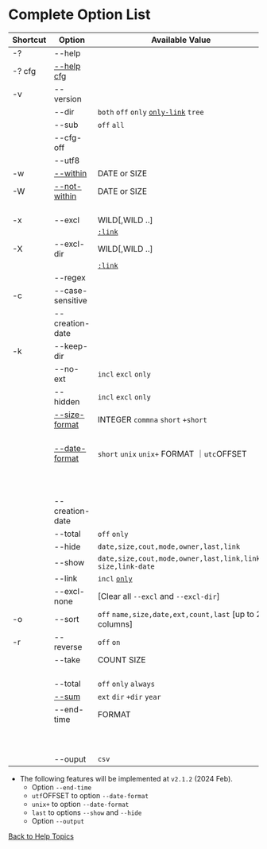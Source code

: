 ﻿# Complete Option List

| Shortcut | Option           | Available Value         | Example |
| -------- | ------           | ---------------         | ------- |
| -?       | --help           | 
| -? cfg   | [--help cfg](https://github.com/ck-yung/dir2cs/blob/main/docs/info-config-file.md) | 
| -v       | --version        | 
|          | --dir            | ```both``` ```off``` ```only``` [```only-link```](https://github.com/ck-yung/dir2cs/blob/main/docs/info-link-dir.md) ```tree```
|          | --sub            | ```off``` ```all```
|          | --cfg-off        |
|          | --utf8           |
| -w       | [--within](https://github.com/ck-yung/dir2cs/blob/main/docs/info-within.md) | DATE or SIZE | ```-w 12Mb``` ```-w 3days```
| -W       | [--not-within](https://github.com/ck-yung/dir2cs/blob/main/docs/info-within.md) | DATE or SIZE | ```-W 10k``` ```-W 2hr```
|          |                  |              | ```-w 30days -W +7days```
| -x       | --excl           | WILD[,WILD ..]  | ```-x *.tmp,*.temp```    |
|          |                  | [```:link```](https://github.com/ck-yung/dir2cs/blob/main/docs/info-link-file.md) |
| -X       | --excl-dir       | WILD[,WILD ..]  | ```-X obj,bin```           |
|          |                  | [```:link```](https://github.com/ck-yung/dir2cs/blob/main/docs/info-link-dir.md) |
|          | --regex          |
| -c       | --case-sensitive |
|          | --creation-date  |
| -k       | --keep-dir       |
|          | --no-ext         | ```incl``` ```excl``` ```only```
|          | --hidden         | ```incl``` ```excl``` ```only```
|          | [--size-format](https://github.com/ck-yung/dir2cs/blob/main/docs/info-size-format.md) | INTEGER  ```commna``` ```short``` ```+short```  | ```--size-format 12,comma```
|          |                  |                         | ```--size-format short```
|          | [--date-format](https://github.com/ck-yung/dir2cs/blob/main/docs/info-date-format.md) | ```short``` ```unix``` ```unix+``` FORMAT ｜```utc```OFFSET | ```--date-format yyyy-MMM-ddTHH:mm:ss```
|          |                  |                               | ```--date-format yy-MM-dd%20HH:mm ```
|          |                  |                               | ```--date-format utc+8 ```
|          | --creation-date  |
|          | --total          | ```off``` ```only```
|          | --hide           | ```date,size,cout,mode,owner,last,link```
|          | --show           | ```date,size,cout,mode,owner,last,link,link-size,link-date```
|          | --link           | ```incl``` [```only```](https://github.com/ck-yung/dir2cs/blob/main/docs/info-link-file.md)
|          | --excl-none      | [Clear all ```--excl``` and ```--excl-dir```]
| -o       | --sort           | ```off``` ```name,size,date,ext,count,last``` [up to 2 columns] | ```-o date```
| -r       | --reverse        | ```off``` ```on```
|          | --take           | COUNT  SIZE  | ```--take 10```
|          |                  |              | ```--take 500Mb```
|          | --total          | ```off``` ```only``` ```always```
|          | [--sum](https://github.com/ck-yung/dir2cs/blob/main/docs/info-sum.md) | ```ext``` ```dir``` ```+dir``` ```year```
|          | --end-time       | FORMAT       | ```--end-time %22TimeZone%20%22zz```
|          |                  |              | ```--end-time %22Done%20at%20%22yyyy-MMM-dd%20HH:mm%20zz```
|          | --ouput          | ```csv```    |

* The following features will be implemented at ```v2.1.2``` (2024 Feb).
    - Option ```--end-time```
    - ```utf```OFFSET to option ```--date-format```
    - ```unix+``` to option ```--date-format```
    - ```last``` to options ```--show``` and ```--hide```
    - Option ```--output```

 [Back to Help Topics](https://github.com/ck-yung/dir2cs/blob/main/docs/HELP.md)

